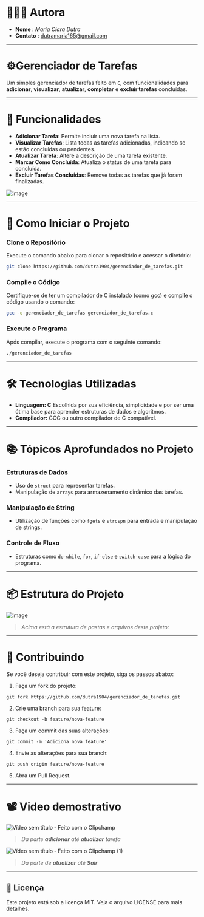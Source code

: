 # 👩🏾‍💻 Autora

- **Nome** : *Maria Clara Dutra*
- **Contato** : <dutramaria165@gmail.com>

---

# ⚙️Gerenciador de Tarefas

Um simples gerenciador de tarefas feito em `C`, com funcionalidades para **adicionar**, **visualizar**, **atualizar**, **completar** e **excluir tarefas** concluídas.

---

# 📝 Funcionalidades

- **Adicionar Tarefa**: Permite incluir uma nova tarefa na lista.
- **Visualizar Tarefas**: Lista todas as tarefas adicionadas, indicando se estão concluídas ou pendentes.
- **Atualizar Tarefa**: Altere a descrição de uma tarefa existente.
- **Marcar Como Concluída**: Atualiza o status de uma tarefa para concluída.
- **Excluir Tarefas Concluídas**: Remove todas as tarefas que já foram finalizadas.

![image](https://github.com/user-attachments/assets/50f25fc5-03a8-4113-b11b-24ae7d5cc852)

---

# 🚀 Como Iniciar o Projeto

### **Clone o Repositório**
Execute o comando abaixo para clonar o repositório e acessar o diretório:
```bash
git clone https://github.com/dutra1904/gerenciador_de_tarefas.git
```

### Compile o Código
Certifique-se de ter um compilador de C instalado (como gcc) e compile o código usando o comando:
```bash
gcc -o gerenciador_de_tarefas gerenciador_de_tarefas.c
```

### Execute o Programa 
Após compilar, execute o programa com o seguinte comando:
```
./gerenciador_de_tarefas
```

---

# 🛠️ Tecnologias Utilizadas
- **Linguagem: C**
Escolhida por sua eficiência, simplicidade e por ser uma ótima base para aprender estruturas de dados e algoritmos.
- **Compilador:** GCC ou outro compilador de C compatível.

---

# 📚 Tópicos Aprofundados no Projeto

### Estruturas de Dados 
- Uso de `struct` para representar tarefas.
- Manipulação de `arrays` para armazenamento dinâmico das tarefas.

### Manipulação de String
- Utilização de funções como `fgets` e `strcspn` para entrada e manipulação de strings.

### Controle de Fluxo 
- Estruturas como `do-while`, `for`, `if-else` e `switch-case` para a lógica do programa.

---

# 📦 Estrutura do Projeto

![image](https://github.com/user-attachments/assets/c4a6a58f-44f9-45dd-bfc6-3b1ed3901eb7)
> *Acima está a estrutura de pastas e arquivos deste projeto:*

---

# 🔗 Contribuindo

Se você deseja contribuir com este projeto, siga os passos abaixo:
1. Faça um fork do projeto:
```
git fork https://github.com/dutra1904/gerenciador_de_tarefas.git
```
2. Crie uma branch para sua feature:
```
git checkout -b feature/nova-feature
```
3. Faça um commit das suas alterações:
```
git commit -m 'Adiciona nova feature'
```
4. Envie as alterações para sua branch:
```
git push origin feature/nova-feature
```
5. Abra um Pull Request.

---

# 📽️ Video demostrativo


![Vídeo sem título ‐ Feito com o Clipchamp](https://github.com/user-attachments/assets/464c78fa-b5fb-4041-b35b-20563cab29c8)
> *Da parte **adicionar** até **atualizar** tarefa*


![Vídeo sem título ‐ Feito com o Clipchamp (1)](https://github.com/user-attachments/assets/5bee2b7e-0789-4807-b5d2-f94f427f22d1)
> *Da parte de **atualizar** até **Sair***


   
---

## 📝 Licença
Este projeto está sob a licença MIT. Veja o arquivo LICENSE para mais detalhes.
